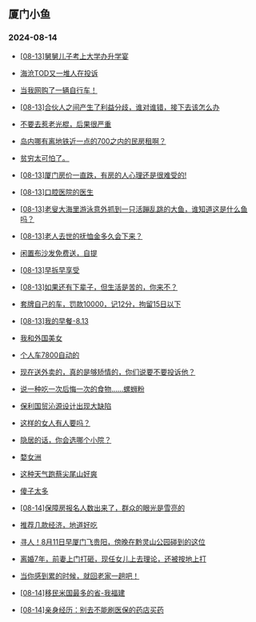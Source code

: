 ## 厦门小鱼 
### 2024-08-14

+ [[08-13]舅舅儿子考上大学办升学宴](http://bbs.xmfish.com/read-htm-tid-18231161.html)

+ [海沧TOD又一堆人在投诉](http://bbs.xmfish.com/read-htm-tid-18231183.html)

+ [当我网购了一辆自行车！](http://bbs.xmfish.com/read-htm-tid-18231206.html)

+ [[08-13]合伙人之间产生了利益分歧，谁对谁错，接下去该怎么办](http://bbs.xmfish.com/read-htm-tid-18231059.html)

+ [不要去惹老光棍，后果很严重](http://bbs.xmfish.com/read-htm-tid-18231218.html)

+ [岛内哪有离地铁近一点的700之内的民房租啊？](http://bbs.xmfish.com/read-htm-tid-18231084.html)

+ [贫穷太可怕了。](http://bbs.xmfish.com/read-htm-tid-18231079.html)

+ [[08-13]厦门房价一直跌，有房的人心理还是很难受的!](http://bbs.xmfish.com/read-htm-tid-18231303.html)

+ [[08-13]口腔医院的医生](http://bbs.xmfish.com/read-htm-tid-18231196.html)

+ [[08-13]老叟大海里游泳意外抓到一只活蹦乱跳的大鱼，谁知道这是什么鱼吗？](http://bbs.xmfish.com/read-htm-tid-18231098.html)

+ [[08-13]老人去世的抚恤金多久会下来？](http://bbs.xmfish.com/read-htm-tid-18231102.html)

+ [闲置布沙发免费送，自提](http://bbs.xmfish.com/read-htm-tid-18231210.html)

+ [[08-13]早拆早享受](http://bbs.xmfish.com/read-htm-tid-18231146.html)

+ [[08-13]如果还有下辈子，但生活是苦的，你来不？](http://bbs.xmfish.com/read-htm-tid-18231304.html)

+ [套牌自己的车，罚款10000，记12分，拘留15日以下](http://bbs.xmfish.com/read-htm-tid-18231447.html)

+ [[08-13]我的早餐-8.13](http://bbs.xmfish.com/read-htm-tid-18231227.html)

+ [我和外国美女](http://bbs.xmfish.com/read-htm-tid-18231442.html)

+ [个人车7800自动的](http://bbs.xmfish.com/read-htm-tid-18231364.html)

+ [现在送外卖的，真的是够矫情的，你们说要不要投诉他？](http://bbs.xmfish.com/read-htm-tid-18231477.html)

+ [说一种吃一次后悔一次的食物……螺蛳粉](http://bbs.xmfish.com/read-htm-tid-18231498.html)

+ [保利国贸沁源设计出现大缺陷](http://bbs.xmfish.com/read-htm-tid-18231497.html)

+ [这样的女人有人要吗？](http://bbs.xmfish.com/read-htm-tid-18231302.html)

+ [隐居的话，你会选哪个小院？](http://bbs.xmfish.com/read-htm-tid-18231353.html)

+ [婺女洲](http://bbs.xmfish.com/read-htm-tid-18231438.html)

+ [这种天气跑蔡尖尾山好爽](http://bbs.xmfish.com/read-htm-tid-18231462.html)

+ [傻子太多](http://bbs.xmfish.com/read-htm-tid-18231496.html)

+ [[08-14]保障房报名人数出来了，群众的眼光是雪亮的](http://bbs.xmfish.com/read-htm-tid-18231605.html)

+ [推荐几款经济，地道好吃](http://bbs.xmfish.com/read-htm-tid-18231526.html)

+ [寻人！8月11日早厦门飞贵阳，傍晚在黔灵山公园碰到的这位](http://bbs.xmfish.com/read-htm-tid-18231520.html)

+ [离婚7年，前妻上门打砸，现任女儿上去理论，还被按地上打](http://bbs.xmfish.com/read-htm-tid-18231627.html)

+ [当你感到累的时候，就回老家一趟吧！](http://bbs.xmfish.com/read-htm-tid-18231602.html)

+ [[08-14]移民米国最多的省-我福建](http://bbs.xmfish.com/read-htm-tid-18231568.html)

+ [[08-14]亲身经历：别去不能刷医保的药店买药](http://bbs.xmfish.com/read-htm-tid-18231578.html)

